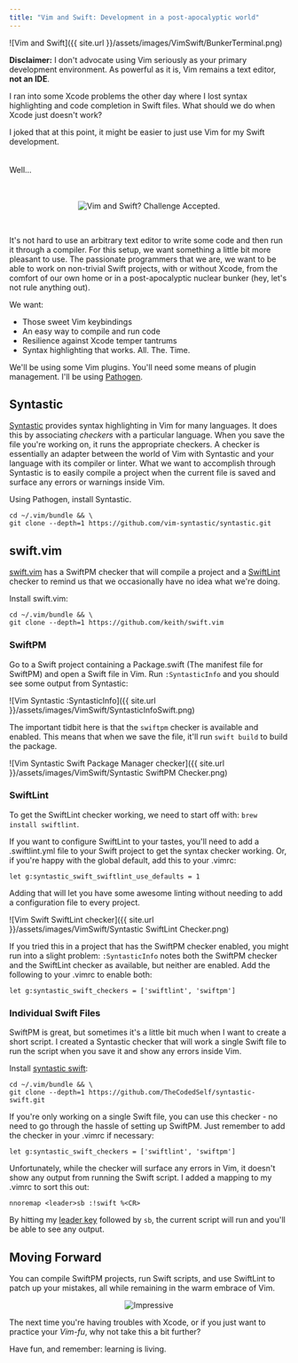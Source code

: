 ```yaml
---
title: "Vim and Swift: Development in a post-apocalyptic world"
---
```

![Vim and Swift]({{ site.url }}/assets/images/VimSwift/BunkerTerminal.png)

**Disclaimer:** I don't advocate using Vim seriously as your primary development environment. As powerful as it is, Vim remains a text editor, **not an IDE**.

I ran into some Xcode problems the other day where I lost syntax highlighting and code completion in Swift files. What should we do when Xcode just doesn't work? 

I joked that at this point, it might be easier to just use Vim for my Swift development. 
<br/>
<br/>
<br/>
Well...
<br/>
<br/>
<br/>
<p style="text-align:center"><img alt="Vim and Swift? Challenge Accepted." src="{{ site.url }}/assets/images/VimSwift/challenge-accepted.jpeg"/></p>
<br/>

It's not hard to use an arbitrary text editor to write some code and then run it through a compiler. For this setup, we want something a little bit more pleasant to use. The passionate programmers that we are, we want to be able to work on non-trivial Swift projects, with or without Xcode, from the comfort of our own home or in a post-apocalyptic nuclear bunker (hey, let's not rule anything out).

We want:
- Those sweet Vim keybindings
- An easy way to compile and run code
- Resilience against Xcode temper tantrums
- Syntax highlighting that works. All. The. Time.

We'll be using some Vim plugins. You'll need some means of plugin management. I'll be using [Pathogen](https://github.com/tpope/vim-pathogen).

## Syntastic
[Syntastic](https://github.com/vim-syntastic/syntastic) provides syntax highlighting in Vim for many languages. It does this by associating *checkers* with a particular language. When you save the file you're working on, it runs the appropriate checkers. A checker is essentially an adapter between the world of Vim with Syntastic and your language with its compiler or linter. What we want to accomplish through Syntastic is to easily compile a project  when the current file is saved and surface any errors or warnings inside Vim.

Using Pathogen, install Syntastic.

```
cd ~/.vim/bundle && \
git clone --depth=1 https://github.com/vim-syntastic/syntastic.git
```

## swift.vim

[swift.vim](https://github.com/keith/swift.vim) has a SwiftPM checker that will compile a project and a [SwiftLint](https://github.com/realm/SwiftLint) checker to remind us that we occasionally have no idea what we're doing.

Install swift.vim:

```
cd ~/.vim/bundle && \
git clone --depth=1 https://github.com/keith/swift.vim
```

### SwiftPM

Go to a Swift project containing a Package.swift (The manifest file for SwiftPM) and open a Swift file in Vim. Run `:SyntasticInfo` and you should see some output from Syntastic:

![Vim Syntastic :SyntasticInfo]({{ site.url }}/assets/images/VimSwift/SyntasticInfoSwift.png)

The important tidbit here is that the `swiftpm` checker is available and enabled. This means that when we save the file, it'll run `swift build` to build the package.

![Vim Syntastic Swift Package Manager checker]({{ site.url }}/assets/images/VimSwift/Syntastic SwiftPM Checker.png)

### SwiftLint

To get the SwiftLint checker working, we need to start off with: `brew install swiftlint`. 

If you want to configure SwiftLint to your tastes, you'll need to add a .swiftlint.yml file to your Swift project to get the syntax checker working. Or, if you're happy with the global default, add this to your .vimrc:

```
let g:syntastic_swift_swiftlint_use_defaults = 1 
```

Adding that will let you have some awesome linting without needing to add a configuration file to every project.

![Vim Swift SwiftLint checker]({{ site.url }}/assets/images/VimSwift/Syntastic SwiftLint Checker.png)

If you tried this in a project that has the SwiftPM checker enabled, you might run into a slight problem: `:SyntasticInfo` notes both the SwiftPM checker and the SwiftLint checker as available, but neither are enabled. Add the following to your .vimrc to enable both:

```
let g:syntastic_swift_checkers = ['swiftlint', 'swiftpm'] 
```

### Individual Swift Files
SwiftPM is great, but sometimes it's a little bit much when I want to create a short script. I created a Syntastic checker that will work a single Swift file to run the script when you save it and show any errors inside Vim.

Install [syntastic swift](https://github.com/TheCodedSelf/syntastic-swift):
```
cd ~/.vim/bundle && \
git clone --depth=1 https://github.com/TheCodedSelf/syntastic-swift.git
```

If you're only working on a single Swift file, you can use this checker - no need to go through the hassle of setting up SwiftPM. Just remember to add the checker in your .vimrc if necessary:
```
let g:syntastic_swift_checkers = ['swiftlint', 'swiftpm'] 
```

Unfortunately, while the checker will surface any errors in Vim, it doesn't show any output from running the Swift script. I added a mapping to my .vimrc to sort this out:
```
nnoremap <leader>sb :!swift %<CR>
```

By hitting my [leader key](http://learnvimscriptthehardway.stevelosh.com/chapters/06.html) followed by `sb`, the current script will run and you'll be able to see any output.

## Moving Forward
You can compile SwiftPM projects, run Swift scripts, and use SwiftLint to patch up your mistakes, all while remaining in the warm embrace of Vim.

<p style="text-align:center"><img alt="Impressive" src="{{ site.url }}/assets/images/VimSwift/impressive.jpg"/></p>

The next time you're having troubles with Xcode, or if you just want to practice your *Vim-fu*, why not take this a bit further?

Have fun, and remember: learning is living.
